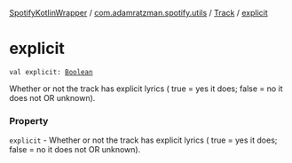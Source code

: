 [SpotifyKotlinWrapper](../../index.md) / [com.adamratzman.spotify.utils](../index.md) / [Track](index.md) / [explicit](./explicit.md)

# explicit

`val explicit: `[`Boolean`](https://kotlinlang.org/api/latest/jvm/stdlib/kotlin/-boolean/index.html)

Whether or not the track has explicit lyrics ( true = yes it does; false = no it does not OR unknown).

### Property

`explicit` - Whether or not the track has explicit lyrics ( true = yes it does; false = no it does not OR unknown).